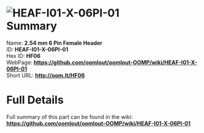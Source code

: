 
![HEAF-I01-X-06PI-01](https://github.com/oomlout/oomlout-OOMP/blob/master/parts/HEAF-I01-X-06PI-01/HEAF-I01-X-06PI-01_420.jpg)   
Summary
=================
  
Name: __2.54 mm 6 Pin Female Header__    
ID: __HEAF-I01-X-06PI-01__   
Hex ID: __HF06__   
WebPage: __https://github.com/oomlout/oomlout-OOMP/wiki/HEAF-I01-X-06PI-01__   
Short URL: __http://oom.lt/HF06__   

Full Details
==========================
Full summary of this part can be found in the wiki:   
__https://github.com/oomlout/oomlout-OOMP/wiki/HEAF-I01-X-06PI-01__    

